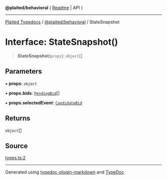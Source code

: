 **@plaited/behavioral** ( [Readme](../README.md) \| API )

***

[Plaited Typedocs](../../../modules.md) / [@plaited/behavioral](../modules.md) / StateSnapshot

# Interface: StateSnapshot()

> **StateSnapshot**(`props`): `object`[]

## Parameters

▪ **props**: `object`

▪ **props.bids**: [`PendingBid`](../type-aliases/PendingBid.md)[]

▪ **props.selectedEvent**: [`CandidateBid`](../type-aliases/CandidateBid.md)

## Returns

`object`[]

## Source

[types.ts:2](https://github.com/plaited/plaited/blob/b0dd907/libs/behavioral/src/types.ts#L2)

***

Generated using [typedoc-plugin-markdown](https://www.npmjs.com/package/typedoc-plugin-markdown) and [TypeDoc](https://typedoc.org/)
